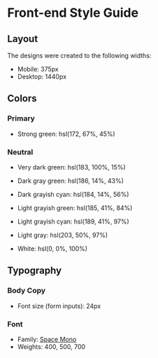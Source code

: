# Front-end Style Guide

## Layout

The designs were created to the following widths:

- Mobile: 375px
- Desktop: 1440px

## Colors

### Primary

- Strong green: hsl(172, 67%, 45%)

### Neutral

- Very dark green: hsl(183, 100%, 15%)

- Dark gray green: hsl(186, 14%, 43%)
- Dark grayish cyan: hsl(184, 14%, 56%)
- Light grayish green: hsl(185, 41%, 84%)
- Light grayish cyan: hsl(189, 41%, 97%)
- Light gray: hsl(203, 50%, 97%)
- White: hsl(0, 0%, 100%)

## Typography

### Body Copy

- Font size (form inputs): 24px

### Font

- Family: [Space Mono](https://fonts.google.com/specimen/Space+Mono)
- Weights: 400, 500, 700
